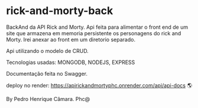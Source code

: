 # rick-and-morty-back

BackAnd da API Rick and Morty. Api feita para alimentar o front end de um site que armazena em memoria persistente os personagens do rick and Morty. 
Irei anexar ao front em um diretorio separado.

Api utilizando o modelo de CRUD.

Tecnologias usadas:
MONGODB,
NODEJS,
EXPRESS

Documentação feita no Swagger.

deploy no render: https://apirickandmortyphc.onrender.com/api/api-docs 🌎


By Pedro Henrique Câmara. Phc@
